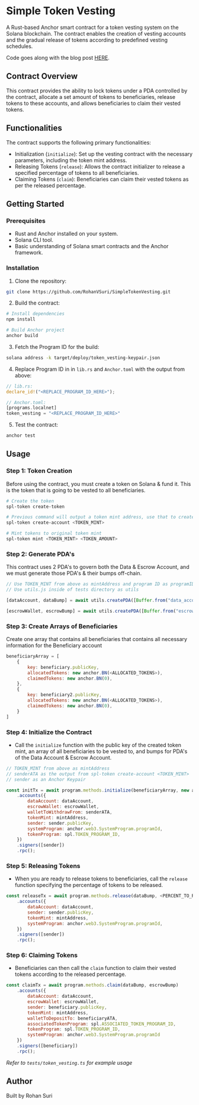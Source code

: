# Simple Token Vesting

A Rust-based Anchor smart contract for a token vesting system on the Solana blockchain. The contract enables the creation of vesting accounts and the gradual release of tokens according to predefined vesting schedules.

Code goes along with the blog post [HERE](https://medium.com/@rsuri_69071/solana-simple-token-vesting-program-explained-c6bca76e9683).
## Contract Overview
This contract provides the ability to lock tokens under a PDA controlled by the contract, allocate a set amount of tokens to beneficiaries, release tokens to these accounts, and allows beneficiaries to claim their vested tokens. 

## Functionalities
The contract supports the following primary functionalities:

- Initialization (`initialize`): Set up the vesting contract with the necessary parameters, including the token mint address.
- Releasing Tokens (`release`): Allows the contract initializer to release a specified percentage of tokens to all beneficiaries.
- Claiming Tokens (`claim`): Beneficiaries can claim their vested tokens as per the released percentage.

## Getting Started
### Prerequisites
- Rust and Anchor installed on your system.
- Solana CLI tool.
- Basic understanding of Solana smart contracts and the Anchor framework.
### Installation
1. Clone the repository:
```bash
git clone https://github.com/RohanVSuri/SimpleTokenVesting.git
```

2. Build the contract:
```bash
# Install dependencies
npm install

# Build Anchor project
anchor build
```

3. Fetch the Program ID for the build:
```bash
solana address -k target/deploy/token_vesting-keypair.json
```

4. Replace Program ID in in `lib.rs` and `Anchor.toml` with the output from above:
```rust
// lib.rs: 
declare_id!("<REPLACE_PROGRAM_ID_HERE>");

// Anchor.toml: 
[programs.localnet]
token_vesting = "<REPLACE_PROGRAM_ID_HERE>"
```

5. Test the contract:
```bash
anchor test
```

## Usage
### Step 1: Token Creation 
Before using the contract, you must create a token on Solana & fund it. This is the token that is going to be vested to all beneficiaries. 
```bash
# Create the token
spl-token create-token

# Previous command will output a token mint address, use that to create an ATA, save this output as we will use it soon
spl-token create-account <TOKEN_MINT>

# Mint tokens to original token mint 
spl-token mint <TOKEN_MINT> <TOKEN_AMOUNT>
```
### Step 2: Generate PDA's
This contract uses 2 PDA's to govern both the Data & Escrow Account, and we must generate those PDA's & their bumps off-chain.
```js
// Use TOKEN_MINT from above as mintAddress and program ID as programID
// Use utils.js inside of tests directory as utils

[dataAccount, dataBump] = await utils.createPDA([Buffer.from("data_account"), mintAddress.toBuffer()], program.programId);

[escrowWallet, escrowBump] = await utils.createPDA([Buffer.from("escrow_wallet"), mintAddress.toBuffer()], program.programId);
```

### Step 3: Create Arrays of Beneficiaries
Create one array that contains all beneficiaries that contains all necessary information for the Beneficiary account
```js
beneficiaryArray = [
    {
        key: beneficiary.publicKey,
        allocatedTokens: new anchor.BN(<ALLOCATED_TOKENS>),
        claimedTokens: new anchor.BN(0),
    },
    {
        key: beneficiary2.publicKey,
        allocatedTokens: new anchor.BN(<ALLOCATED_TOKENS>),
        claimedTokens: new anchor.BN(0),
    }
]
```
### Step 4: Initialize the Contract
- Call the `initialize` function with the public key of the created token mint, an array of all beneficiaries to be vested to, and bumps for PDA's of the Data Account & Escrow Account.
```js
// TOKEN_MINT from above as mintAddress
// senderATA as the output from spl-token create-account <TOKEN_MINT>
// sender as an Anchor Keypair

const initTx = await program.methods.initialize(beneficiaryArray, new anchor.BN(<AMOUNT_TO_ESCROW>), decimals)
    .accounts({
        dataAccount: dataAccount,
        escrowWallet: escrowWallet,
        walletToWithdrawFrom: senderATA,
        tokenMint: mintAddress,
        sender: sender.publicKey,
        systemProgram: anchor.web3.SystemProgram.programId,
        tokenProgram: spl.TOKEN_PROGRAM_ID,
    })
    .signers([sender])
    .rpc();
```

### Step 5: Releasing Tokens
- When you are ready to release tokens to beneficiaries, call the `release` function specifying the percentage of tokens to be released.
```js
const releaseTx = await program.methods.release(dataBump, <PERCENT_TO_RELEASE>)
    .accounts({
        dataAccount: dataAccount,
        sender: sender.publicKey,
        tokenMint: mintAddress,
        systemProgram: anchor.web3.SystemProgram.programId,
    })
    .signers([sender])
    .rpc();
```
### Step 6: Claiming Tokens
- Beneficiaries can then call the `claim` function to claim their vested tokens according to the released percentage.
```js
const claimTx = await program.methods.claim(dataBump, escrowBump)
    .accounts({
        dataAccount: dataAccount,
        escrowWallet: escrowWallet,
        sender: beneficiary.publicKey,
        tokenMint: mintAddress,
        walletToDepositTo: beneficiaryATA,
        associatedTokenProgram: spl.ASSOCIATED_TOKEN_PROGRAM_ID,
        tokenProgram: spl.TOKEN_PROGRAM_ID,
        systemProgram: anchor.web3.SystemProgram.programId
    })
    .signers([beneficiary])
    .rpc();
```
*Refer to `tests/token_vesting.ts` for example usage*

## Author
Built by Rohan Suri
